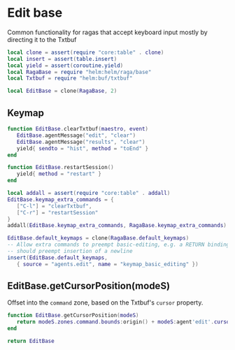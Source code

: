 # Edit base

Common functionality for ragas that accept keyboard input mostly by
directing it to the Txtbuf

```lua
local clone = assert(require "core:table" . clone)
local insert = assert(table.insert)
local yield = assert(coroutine.yield)
local RagaBase = require "helm:helm/raga/base"
local Txtbuf = require "helm:buf/txtbuf"
```

```lua
local EditBase = clone(RagaBase, 2)
```


## Keymap

```lua
function EditBase.clearTxtbuf(maestro, event)
   EditBase.agentMessage("edit", "clear")
   EditBase.agentMessage("results", "clear")
   yield{ sendto = "hist", method = "toEnd" }
end

function EditBase.restartSession()
   yield{ method = "restart" }
end

local addall = assert(require "core:table" . addall)
EditBase.keymap_extra_commands = {
   ["C-l"] = "clearTxtbuf",
   ["C-r"] = "restartSession"
}
addall(EditBase.keymap_extra_commands, RagaBase.keymap_extra_commands)

EditBase.default_keymaps = clone(RagaBase.default_keymaps)
-- Allow extra commands to preempt basic-editing, e.g. a RETURN binding
-- should preempt insertion of a newline
insert(EditBase.default_keymaps,
   { source = "agents.edit", name = "keymap_basic_editing" })
```


## EditBase\.getCursorPosition\(modeS\)

Offset into the `command` zone, based on the Txtbuf's `cursor` property\.

```lua
function EditBase.getCursorPosition(modeS)
   return modeS.zones.command.bounds:origin() + modeS:agent'edit'.cursor - 1
end
```


```lua
return EditBase
```
